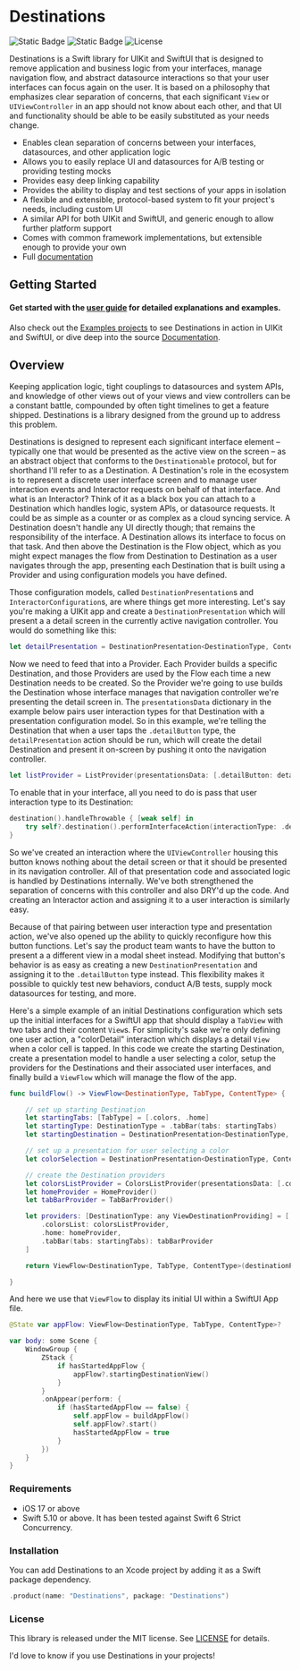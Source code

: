 # Destinations
![Static Badge](https://img.shields.io/badge/Swift-5.10_%7C_6.0-005AA5.svg) ![Static Badge](https://img.shields.io/badge/Platforms-iOS-005AA5.svg) ![License](https://img.shields.io/badge/License-MIT-005AA5.svg "License")

Destinations is a Swift library for UIKit and SwiftUI that is designed to remove application and business logic from your interfaces, manage navigation flow, and abstract datasource interactions so that your user interfaces can focus again on the user. It is based on a philosophy that emphasizes clear separation of concerns, that each significant `View` or `UIViewController` in an app should not know about each other, and that UI and functionality should be able to be easily substituted as your needs change.

* Enables clean separation of concerns between your interfaces, datasources, and other application logic
* Allows you to easily replace UI and datasources for A/B testing or providing testing mocks
* Provides easy deep linking capability
* Provides the ability to display and test sections of your apps in isolation
* A flexible and extensible, protocol-based system to fit your project's needs, including custom UI
* A similar API for both UIKit and SwiftUI, and generic enough to allow further platform support
* Comes with common framework implementations, but extensible enough to provide your own
* Full [documentation](https://poetmountain.github.io/Destinations/)

## Getting Started

#### Get started with the **[user guide](Guides/UserGuide.md)** for detailed explanations and examples.

Also check out the [Examples projects](Examples) to see Destinations in action in UIKit and SwiftUI, or dive deep into the source [Documentation](https://poetmountain.github.io/Destinations/).

## Overview

Keeping application logic, tight couplings to datasources and system APIs, and knowledge of other views out of your views and view controllers can be a constant battle, compounded by often tight timelines to get a feature shipped. Destinations is a library designed from the ground up to address this problem.

Destinations is designed to represent each significant interface element – typically one that would be presented as the active view on the screen – as an abstract object that conforms to the `Destinationable` protocol, but for shorthand I'll refer to as a Destination. A Destination's role in the ecosystem is to represent a discrete user interface screen and to manage user interaction events and Interactor requests on behalf of that interface. And what is an Interactor? Think of it as a black box you can attach to a Destination which handles logic, system APIs, or datasource requests. It could be as simple as a counter or as complex as a cloud syncing service. A Destination doesn't handle any UI directly though; that remains the responsibility of the interface. A Destination allows its interface to focus on that task. And then above the Destination is the Flow object, which as you might expect manages the flow from Destination to Destination as a user navigates through the app, presenting each Destination that is built using a Provider and using configuration models you have defined.

Those configuration models, called `DestinationPresentation`s and `InteractorConfiguration`s, are where things get more interesting. Let's say you're making a UIKit app and create a `DestinationPresentation` which will present a a detail screen in the currently active navigation controller. You would do something like this:
```swift
let detailPresentation = DestinationPresentation<DestinationType, ContentType, TabType>(destinationType: .detail, presentationType: .navigationController(type: .present))
```

Now we need to feed that into a Provider. Each Provider builds a specific Destination, and those Providers are used by the Flow each time a new Destination needs to be created. So the Provider we're going to use builds the Destination whose interface manages that navigation controller we're presenting the detail screen in. The `presentationsData` dictionary in the example below pairs user interaction types for that Destination with a presentation configuration model. So in this example, we're telling the Destination that when a user taps the `.detailButton` type, the `detailPresentation` action should be run, which will create the detail Destination and present it on-screen by pushing it onto the navigation controller.
```swift
let listProvider = ListProvider(presentationsData: [.detailButton: detailPresentation])
```

 To enable that in your interface, all you need to do is pass that user interaction type to its Destination:
```swift
destination().handleThrowable { [weak self] in
    try self?.destination().performInterfaceAction(interactionType: .detailButton)
}
```

So we've created an interaction where the `UIViewController` housing this button knows nothing about the detail screen or that it should be presented in its navigation controller. All of that presentation code and associated logic is handled by Destinations internally. We've both strengthened the separation of concerns with this controller and also DRY'd up the code. And creating an Interactor action and assigning it to a user interaction is similarly easy.

Because of that pairing between user interaction type and presentation action, we've also opened up the ability to quickly reconfigure how this button functions. Let's say the product team wants to have the button to present a a different view in a modal sheet instead. Modifying that button's behavior is as easy as creating a new `DestinationPresentation` and assigning it to the `.detailButton` type instead. This flexibility makes it possible to quickly test new behaviors, conduct A/B tests, supply mock datasources for testing, and more.

Here's a simple example of an initial Destinations configuration which sets up the initial interfaces for a SwiftUI app that should display a `TabView` with two tabs and their content `View`s. For simplicity's sake we're only defining one user action, a "colorDetail" interaction which displays a detail `View` when a color cell is tapped. In this code we create the starting Destination, create a presentation model to handle a user selecting a color, setup the providers for the Destinations and their associated user interfaces, and finally build a `ViewFlow` which will manage the flow of the app.
```swift
func buildFlow() -> ViewFlow<DestinationType, TabType, ContentType> {

    // set up starting Destination
    let startingTabs: [TabType] = [.colors, .home]
    let startingType: DestinationType = .tabBar(tabs: startingTabs)
    let startingDestination = DestinationPresentation<DestinationType, ContentType, TabType>(destinationType: startingType, presentationType: .replaceCurrent)

    // set up a presentation for user selecting a color
    let colorSelection = DestinationPresentation<DestinationType, ContentType, TabType>(destinationType: .colorDetail, presentationType: .navigationController(type: .present))

    // create the Destination providers
    let colorsListProvider = ColorsListProvider(presentationsData: [.color(model: nil): colorSelection])
    let homeProvider = HomeProvider()
    let tabBarProvider = TabBarProvider()

    let providers: [DestinationType: any ViewDestinationProviding] = [
        .colorsList: colorsListProvider,
        .home: homeProvider,
        .tabBar(tabs: startingTabs): tabBarProvider
    ]

    return ViewFlow<DestinationType, TabType, ContentType>(destinationProviders: providers, startingDestination: startingDestination)

}
```

And here we use that `ViewFlow` to display its initial UI within a SwiftUI App file.
```swift
@State var appFlow: ViewFlow<DestinationType, TabType, ContentType>?

var body: some Scene {
    WindowGroup {
        ZStack {
            if hasStartedAppFlow {
                appFlow?.startingDestinationView()
            }
        }
        .onAppear(perform: {
            if (hasStartedAppFlow == false) {
                self.appFlow = buildAppFlow()
                self.appFlow?.start()
                hasStartedAppFlow = true
            }
        })
    }
}
```

### Requirements

* iOS 17 or above
* Swift 5.10 or above. It has been tested against Swift 6 Strict Concurrency.

### Installation

You can add Destinations to an Xcode project by adding it as a Swift package dependency.
```swift
.product(name: "Destinations", package: "Destinations")
```

### License

This library is released under the MIT license. See [LICENSE](LICENSE.md) for details.

I'd love to know if you use Destinations in your projects!